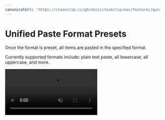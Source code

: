 ```yaml
---
canonicalUrl: 'https://cleanclip.cc/gb/docs/cleanclip/mac/features/quickmenu-format-preset'
---
```


# Unified Paste Format Presets

Once the format is preset, all items are pasted in the specified format.

Currently supported formats include: plain text paste, all lowercase, all uppercase, and more.

<video autoplay muted loop>
    <source src="/videos/quickmenu-format-preset.mp4" type="video/mp4">
    <iframe src="/videos/quickmenu-format-preset.mp4" scrolling="no" border="0" frameborder="0" allow="autoplay; encrypted-media" allowfullscreen></iframe>
</video>